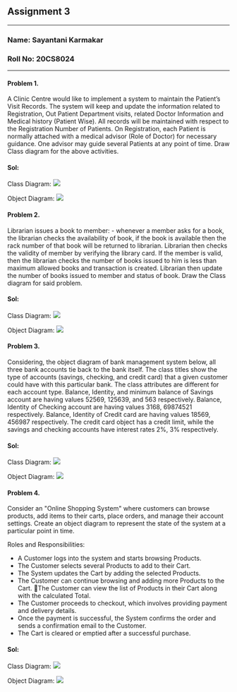 ## **Assignment 3**
---
### **Name:** Sayantani Karmakar
### **Roll No:** 20CS8024
---

#### **Problem 1.**
 A Clinic Centre would like to implement a system to maintain the Patient’s Visit Records. The  system  will  keep  and  update  the  information  related  to  Registration,  Out  Patient Department visits, related Doctor Information and Medical history (Patient Wise). All records will be maintained with respect to the Registration Number of Patients. On Registration, each Patient is normally attached with a medical advisor (Role of Doctor) for necessary guidance. One advisor may guide several Patients at any point of time. Draw Class diagram for the above activities. 

#### **Sol:**

Class Diagram:
![](img/clinic_class.png)

Object Diagram:
![](img/clinic_obj.png)

#### **Problem 2.**
 Librarian issues a book to member: - whenever a member asks for a book, the librarian checks the availability of book, if the book is available then the rack number of that book will be returned to librarian. Librarian then checks the validity of member by verifying the library card. If the member is valid, then the librarian checks the number of books issued to him is less than maximum allowed books and transaction is created. Librarian then update the number of books issued to member and status of book. Draw the Class diagram for said problem. 

#### **Sol:**

Class Diagram:
![](img/Library_class.png)

Object Diagram:
![](img/Library_obj.png)

#### **Problem 3.**
 Considering, the object diagram of bank management system below, all three bank accounts tie back to the bank itself. The class titles show the type of accounts (savings, checking, and credit card) that a given customer could have with this particular bank. The class attributes are different for each account type. Balance, Identity, and minimum balance of Savings account are having values 52569, 125639, and 563 respectively. Balance, Identity of Checking account are having values 3168, 69874521 respectively. Balance, Identity of Credit card are having values 18569, 456987 respectively. The credit card object has a credit limit, while the savings and checking accounts have interest rates 2%, 3% respectively. 
 
#### **Sol:**

Class Diagram:
![](img/Bank_class.png)

Object Diagram:
![](img/Bank_obj.png)

#### **Problem 4.**
 Consider an "Online Shopping System" where customers can browse products, add items to their carts, place orders, and manage their account settings. Create an object diagram to represent the state of the system at a particular point in time.   

Roles and Responsibilities: 
 - A Customer logs into the system and starts browsing Products. 
 - The Customer selects several Products to add to their Cart. 
 - The System updates the Cart by adding the selected Products. 
 - The Customer can continue browsing and adding more Products to the Cart. The Customer can view the list of Products in their Cart along with the calculated Total. 
 - The Customer proceeds to checkout, which involves providing payment and delivery details. 
 - Once the payment is successful, the System confirms the order and sends a confirmation email to the Customer. 
 - The Cart is cleared or emptied after a successful purchase. 
 
#### **Sol:**

Class Diagram:
![](img/store_class.png)

Object Diagram:
![](img/store_obj.png)

